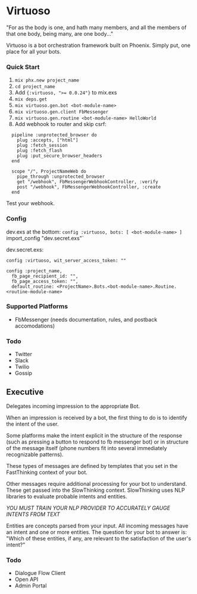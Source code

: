 # Virtuoso
"For as the body is one, and hath many members, and all the members of that one body, being many, are one body..."

Virtuoso is a bot orchestration framework built on Phoenix. Simply put, one place for all your bots.

### Quick Start
1. `mix phx.new project_name`
2. `cd project_name`
3. Add `{:virtuoso, ">= 0.0.24"}` to mix.exs
4. `mix deps.get`
5. `mix virtuoso.gen.bot <bot-module-name>`
5. `mix virtuoso.gen.client FbMessenger`
6. `mix virtuoso.gen.routine <bot-module-name> HelloWorld`
7. Add webhook to router and skip csrf:

```
  pipeline :unprotected_browser do
    plug :accepts, ["html"]
    plug :fetch_session
    plug :fetch_flash
    plug :put_secure_browser_headers
  end

  scope "/", ProjectNameWeb do
    pipe_through :unprotected_browser
    get "/webhook", FbMessengerWebhookController, :verify
    post "/webhook", FbMessengerWebhookController, :create
  end
```

Test your webhook.

### Config
dev.exs at the bottom:
`config :virtuoso, bots: [ <bot-module-name> ]
`import_config "dev.secret.exs"`

dev.secret.exs:
```
config :virtuoso, wit_server_access_token: ""

config :project_name,
  fb_page_recipient_id: "",
  fb_page_access_token: "",
  default_routine: <ProjectName>.Bots.<bot-module-name>.Routine.<routine-module-name>
```

### Supported Platforms
- FbMessenger (needs documentation, rules, and postback accomodations)

### Todo
- Twitter
- Slack
- Twilio
- Gossip

## Executive
Delegates incoming impression to the appropriate Bot.

When an impression is received by a bot, the first thing to do is to identify the intent of the user.

Some platforms make the intent explicit in the structure of the response (such as pressing a button to respond to fb messenger bot) or in structure of the message itself (phone numbers fit into several immediately recognizable patterns).

These types of messages are defined by templates that you set in the FastThinking context of your bot.

Other messages require additional processing for your bot to understand. These get passed into the SlowThinking context. SlowThinking uses NLP libraries to evaluate probable intents and entities.

*YOU MUST TRAIN YOUR NLP PROVIDER TO ACCURATELY GAUGE INTENTS FROM TEXT*

Entities are concepts parsed from your input. All incoming messages have an intent and one or more entities. The question for your bot to answer is: "Which of these entities, if any, are relevant to the satisfaction of the user's intent?"

### Todo
- Dialogue Flow Client
- Open API
- Admin Portal
